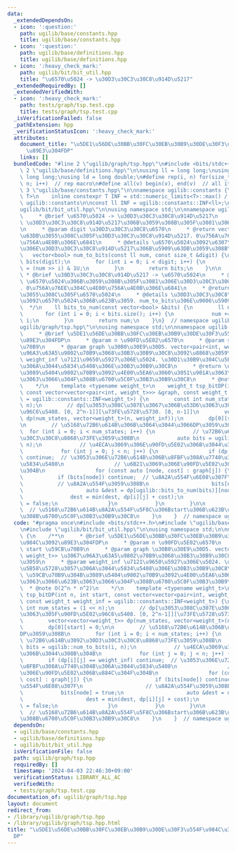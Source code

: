 ```yaml
---
data:
  _extendedDependsOn:
  - icon: ':question:'
    path: ugilib/base/constants.hpp
    title: ugilib/base/constants.hpp
  - icon: ':question:'
    path: ugilib/base/definitions.hpp
    title: ugilib/base/definitions.hpp
  - icon: ':heavy_check_mark:'
    path: ugilib/bit/bit_util.hpp
    title: "\u6570\u5024 -> \u30D3\u30C3\u30C8\u914D\u5217"
  _extendedRequiredBy: []
  _extendedVerifiedWith:
  - icon: ':heavy_check_mark:'
    path: tests/graph/tsp.test.cpp
    title: tests/graph/tsp.test.cpp
  _isVerificationFailed: false
  _pathExtension: hpp
  _verificationStatusIcon: ':heavy_check_mark:'
  attributes:
    document_title: "\u5DE1\u56DE\u30BB\u30FC\u30EB\u30B9\u30DE\u30F3\u554F\u984C\u3092\
      \u89E3\u304FDP"
    links: []
  bundledCode: "#line 2 \"ugilib/graph/tsp.hpp\"\n#include <bits/stdc++.h>\n#line\
    \ 2 \"ugilib/base/definitions.hpp\"\n\nusing ll = long long;\nusing ull = unsigned\
    \ long long;\nusing ld = long double;\n#define rep(i, n) for(size_t i = 0; i <\
    \ n; i++)  // rep macro\n#define all(v) begin(v), end(v)  // all iterator\n#line\
    \ 3 \"ugilib/base/constants.hpp\"\n\nnamespace ugilib::constants {\n    template<typename\
    \ T>\n    inline constexpr T INF = std::numeric_limits<T>::max() / 2;\n} // namespace\
    \ ugilib::constants\n\nconst ll INF = ugilib::constants::INF<ll>;\n#line 4 \"\
    ugilib/bit/bit_util.hpp\"\n\nusing namespace std;\n\nnamespace ugilib {\n    /**\n\
    \     * @brief \u6570\u5024 -> \u30D3\u30C3\u30C8\u914D\u5217\n     * @param num\
    \ \u30D3\u30C3\u30C8\u914D\u5217\u306B\u3059\u308B\u305F\u3081\u306E\u6570\u5024\
    \n     * @param digit \u30D3\u30C3\u30C8\u6570\n     * @return vector<bool> \u5909\
    \u63DB\u3055\u308C\u305F\u30D3\u30C3\u30C8\u914D\u5217. 0\u756A\u76EE\u304C\u4E00\
    \u756A\u4E0B\u306E\u6841\n     * @details \u6570\u5024\u3092\u6307\u5B9A\u6841\
    \u306E\u30D3\u30C3\u30C8\u914D\u5217\u306B\u5909\u63DB\u3059\u308B\n    */\n \
    \   vector<bool> num_to_bits(const ll num, const size_t &digit) {\n        vector<bool>\
    \ bits(digit);\n        for (int i = 0; i < digit; i++) {\n            bits[i]\
    \ = (num >> i) & 1U;\n        }\n        return bits;\n    }\n\n    /**\n    \
    \ * @brief \u30D3\u30C3\u30C8\u914D\u5217 -> \u6570\u5024\n     * @param bits\
    \ \u6570\u5024\u306B\u3059\u308B\u305F\u3081\u306E\u30D3\u30C3\u30C8\u914D\u5217\
    . 0\u756A\u76EE\u304C\u4E00\u756A\u4E0B\u306E\u6841\n     * @return ll \u5909\u63DB\
    \u3055\u308C\u305F\u6570\u5024\n     * @details \u30D3\u30C3\u30C8\u914D\u5217\
    \u3092\u6570\u5024\u306B\u623B\u3059. num_to_bits\u306E\u9006\u5909\u63DB\n  \
    \  */\n    ll bits_to_num(const vector<bool> &bits) {\n        ll num = 0;\n \
    \       for (int i = 0; i < bits.size(); i++) {\n            num += bits[i] <<\
    \ i;\n        }\n        return num;\n    }\n}  // namespace ugilib\n#line 5 \"\
    ugilib/graph/tsp.hpp\"\n\nusing namespace std;\n\nnamespace ugilib {\n    /**\n\
    \     * @brief \u5DE1\u56DE\u30BB\u30FC\u30EB\u30B9\u30DE\u30F3\u554F\u984C\u3092\
    \u89E3\u304FDP\n     * @param n \u90FD\u5E02\u6570\n     * @param start \u59CB\
    \u70B9\n     * @param graph \u30B0\u30E9\u30D5. vector<pair<int, weight_t>> \u3067\
    \u96A3\u63A5\u9802\u70B9\u3068\u30B3\u30B9\u30C8\u3092\u8868\u3059\n     * @param\
    \ weight_inf \u7121\u9650\u5927\u306E\u5024. \u30D1\u30B9\u304C\u5B58\u5728\u3057\
    \u306A\u3044\u5834\u5408\u306E\u30B3\u30B9\u30C8\n     * @return \u59CB\u70B9\u304B\
    \u3089\u5404\u9802\u70B9\u3092\u4E00\u5EA6\u3060\u3051\u901A\u3063\u3066\u623B\
    \u3063\u3066\u304F\u308B\u6700\u5C0F\u30B3\u30B9\u30C8\n     * @note O(2^n * n^2)\n\
    \    */\n    template <typename weight_t>\n    weight_t tsp_bitDP(int n, int start,\
    \ const vector<vector<pair<int, weight_t>>> &graph, const weight_t weight_inf\
    \ = ugilib::constants::INF<weight_t>) {\n        const int num_states = (1 <<\
    \ n);\n        // dp[\u3053\u308C\u307E\u3067\u306B\u53D6\u3063\u305F\u90FD\u5E02\
    \u96C6\u5408. [0, 2^n-1]][\u73FE\u5728\u5730. [0, n-1]]\n        vector<vector<weight_t>>\
    \ dp(num_states, vector<weight_t>(n, weight_inf));\n        dp[0][start] = 0;\n\
    \n        // \u5168\u72B6\u614B\u306B\u3064\u3044\u3066DP\u3059\u308B\n      \
    \  for (int i = 0; i < num_states; i++) {\n            // \u72B6\u614B\u3092\u30D3\
    \u30C3\u30C8\u8868\u73FE\u3059\u308B\n            auto bits = ugilib::num_to_bits(i,\
    \ n);\n            // \u4ECA\u3069\u306E\u90FD\u5E02\u306B\u3044\u308B\u304B\n\
    \            for (int j = 0; j < n; j++) {\n                if (dp[i][j] == weight_inf)\
    \ continue;  // \u3053\u306E\u72B6\u614B\u306B\u8FBF\u308A\u7740\u304B\u306A\u3044\
    \u5834\u5408\n                // \u6B21\u3069\u306E\u90FD\u5E02\u306B\u884C\u304F\
    \u304B\n                for (const auto [node, cost] : graph[j]) {\n         \
    \           if (bits[node]) continue;  // \u8A2A\u554F\u6E08\u307F\n         \
    \           // \u8A2A\u554F\u3059\u308B\n                    bits[node] = true;\n\
    \                    auto &dest = dp[ugilib::bits_to_num(bits)][node];\n     \
    \               dest = min(dest, dp[i][j] + cost);\n                    bits[node]\
    \ = false;\n                }\n            }\n        }\n\n        return dp[num_states-1][start];\
    \  // \u5168\u72B6\u614B\u8A2A\u554F\u5F8C\u306Bstart\u306B\u623B\u3063\u3066\u6765\
    \u308B\u6700\u5C0F\u30B3\u30B9\u30C8\n    }\n    }  // namespace ugilib\n"
  code: "#pragma once\n#include <bits/stdc++.h>\n#include \"ugilib/base/constants.hpp\"\
    \n#include \"ugilib/bit/bit_util.hpp\"\n\nusing namespace std;\n\nnamespace ugilib\
    \ {\n    /**\n     * @brief \u5DE1\u56DE\u30BB\u30FC\u30EB\u30B9\u30DE\u30F3\u554F\
    \u984C\u3092\u89E3\u304FDP\n     * @param n \u90FD\u5E02\u6570\n     * @param\
    \ start \u59CB\u70B9\n     * @param graph \u30B0\u30E9\u30D5. vector<pair<int,\
    \ weight_t>> \u3067\u96A3\u63A5\u9802\u70B9\u3068\u30B3\u30B9\u30C8\u3092\u8868\
    \u3059\n     * @param weight_inf \u7121\u9650\u5927\u306E\u5024. \u30D1\u30B9\u304C\
    \u5B58\u5728\u3057\u306A\u3044\u5834\u5408\u306E\u30B3\u30B9\u30C8\n     * @return\
    \ \u59CB\u70B9\u304B\u3089\u5404\u9802\u70B9\u3092\u4E00\u5EA6\u3060\u3051\u901A\
    \u3063\u3066\u623B\u3063\u3066\u304F\u308B\u6700\u5C0F\u30B3\u30B9\u30C8\n   \
    \  * @note O(2^n * n^2)\n    */\n    template <typename weight_t>\n    weight_t\
    \ tsp_bitDP(int n, int start, const vector<vector<pair<int, weight_t>>> &graph,\
    \ const weight_t weight_inf = ugilib::constants::INF<weight_t>) {\n        const\
    \ int num_states = (1 << n);\n        // dp[\u3053\u308C\u307E\u3067\u306B\u53D6\
    \u3063\u305F\u90FD\u5E02\u96C6\u5408. [0, 2^n-1]][\u73FE\u5728\u5730. [0, n-1]]\n\
    \        vector<vector<weight_t>> dp(num_states, vector<weight_t>(n, weight_inf));\n\
    \        dp[0][start] = 0;\n\n        // \u5168\u72B6\u614B\u306B\u3064\u3044\u3066\
    DP\u3059\u308B\n        for (int i = 0; i < num_states; i++) {\n            //\
    \ \u72B6\u614B\u3092\u30D3\u30C3\u30C8\u8868\u73FE\u3059\u308B\n            auto\
    \ bits = ugilib::num_to_bits(i, n);\n            // \u4ECA\u3069\u306E\u90FD\u5E02\
    \u306B\u3044\u308B\u304B\n            for (int j = 0; j < n; j++) {\n        \
    \        if (dp[i][j] == weight_inf) continue;  // \u3053\u306E\u72B6\u614B\u306B\
    \u8FBF\u308A\u7740\u304B\u306A\u3044\u5834\u5408\n                // \u6B21\u3069\
    \u306E\u90FD\u5E02\u306B\u884C\u304F\u304B\n                for (const auto [node,\
    \ cost] : graph[j]) {\n                    if (bits[node]) continue;  // \u8A2A\
    \u554F\u6E08\u307F\n                    // \u8A2A\u554F\u3059\u308B\n        \
    \            bits[node] = true;\n                    auto &dest = dp[ugilib::bits_to_num(bits)][node];\n\
    \                    dest = min(dest, dp[i][j] + cost);\n                    bits[node]\
    \ = false;\n                }\n            }\n        }\n\n        return dp[num_states-1][start];\
    \  // \u5168\u72B6\u614B\u8A2A\u554F\u5F8C\u306Bstart\u306B\u623B\u3063\u3066\u6765\
    \u308B\u6700\u5C0F\u30B3\u30B9\u30C8\n    }\n    }  // namespace ugilib\n"
  dependsOn:
  - ugilib/base/constants.hpp
  - ugilib/base/definitions.hpp
  - ugilib/bit/bit_util.hpp
  isVerificationFile: false
  path: ugilib/graph/tsp.hpp
  requiredBy: []
  timestamp: '2024-04-03 22:46:30+09:00'
  verificationStatus: LIBRARY_ALL_AC
  verifiedWith:
  - tests/graph/tsp.test.cpp
documentation_of: ugilib/graph/tsp.hpp
layout: document
redirect_from:
- /library/ugilib/graph/tsp.hpp
- /library/ugilib/graph/tsp.hpp.html
title: "\u5DE1\u56DE\u30BB\u30FC\u30EB\u30B9\u30DE\u30F3\u554F\u984C\u3092\u89E3\u304F\
  DP"
---
```

